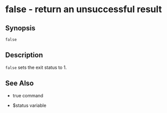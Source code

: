 # false - return an unsuccessful result

## Synopsis

```
false
```

## Description

`false` sets the exit status to 1.

## See Also


* true command


* $status variable
